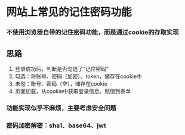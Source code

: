# 网站上常见的记住密码功能
### 不使用浏览器自带的记住密码功能，而是通过cookie的存取实现

## 思路
1. 登录成功后，判断是否勾选了“记住密码”
  1. 勾选：将账号、密码（加密）、token，储存在cookie中
  2. 未勾：账号、密码（空），储存在cookie
2. 页面加载，从cookie中获取登录信息。赋值到表单

### 功能实现似乎不麻烦，主要考虑安全问题

### 密码加密解密：sha1、base64、jwt